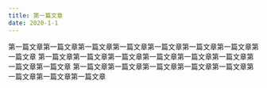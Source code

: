 ```yaml
---
title: 第一篇文章
date: 2020-1-1
---
```

第一篇文章第一篇文章第一篇文章第一篇文章第一篇文章第一篇文章第一篇文章第一篇文章
第一篇文章第一篇文章第一篇文章第一篇文章第一篇文章第一篇文章第一篇文章第一篇文章
第一篇文章第一篇文章第一篇文章第一篇文章第一篇文章第一篇文章第一篇文章第一篇文章